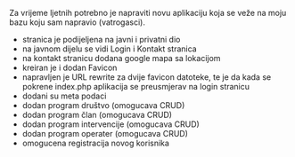Za vrijeme ljetnih potrebno je napraviti novu aplikaciju koja se veže na moju bazu koju sam napravio (vatrogasci).
- stranica je podijeljena na javni i privatni dio
- na javnom dijelu se vidi Login i Kontakt stranica
- na kontakt stranicu dodana google mapa sa lokacijom
- kreiran je i dodan Favicon
- napravljen je URL rewrite za dvije favicon datoteke, te je da kada se pokrene index.php aplikacija se preusmjerav na login stranicu
- dodani su meta podaci
- dodan program društvo (omogucava CRUD)
- dodan program član (omogucava CRUD)
- dodan program intervencije (omogucava CRUD)
- dodan program operater (omogucava CRUD)
- omogucena registracija novog korisnika
